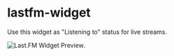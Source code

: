 # lastfm-widget
Use this widget as "Listening to" status for live streams.

![Last.FM Widget Preview](https://github.com/mxrengine/lastfm-widget/assets/94345239/69af1430-0ea6-4bf5-b2f0-087bf47dd626).

